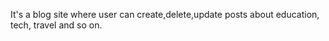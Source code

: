 It's a blog site where user can create,delete,update posts about education, tech, travel and so on. 
